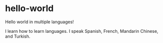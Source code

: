 # hello-world
Hello world in multiple languages!

I learn how to learn languages. I speak Spanish, French, Mandarin Chinese, and Turkish.

